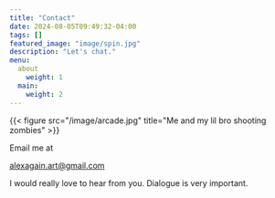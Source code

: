 ```yaml
---
title: "Contact"
date: 2024-08-05T09:49:32-04:00
tags: []
featured_image: "image/spin.jpg"
description: "Let's chat."
menu:
  about
    weight: 1
  main:
    weight: 2
---
```


{{< figure src="/image/arcade.jpg" title="Me and my lil bro shooting zombies" >}}

Email me at

alexagain.art@gmail.com 


I would really love to hear from you. Dialogue is very important.
